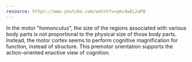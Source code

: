 ```yaml
---
resource: https://www.youtube.com/watch?v=gmc4wEL2aPQ
---
```


In the motor "homonculus", the size of the regions associated with various body parts is not proportional to the physical size of those body parts. Instead, the motor cortex seems to perform cognitive magnification for function, instead of structure. This premotor orientation supports the action-oriented enactive view of cognition.